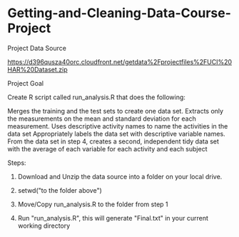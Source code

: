 Getting-and-Cleaning-Data-Course-Project
========================================


Project Data Source

https://d396qusza40orc.cloudfront.net/getdata%2Fprojectfiles%2FUCI%20HAR%20Dataset.zip 

Project Goal

Create R script called run_analysis.R that does the following:

Merges the training and the test sets to create one data set.
Extracts only the measurements on the mean and standard deviation for each measurement. 
Uses descriptive activity names to name the activities in the data set
Appropriately labels the data set with descriptive variable names. 
From the data set in step 4, creates a second, independent tidy data set with the average of each variable for each activity and each subject


Steps:

1) Download and Unzip the data source into a folder on your local drive.

2) setwd("to the folder above")

3) Move/Copy run_analysis.R to the folder from step 1

4) Run "run_analysis.R", this will generate "Final.txt" in your current working directory


